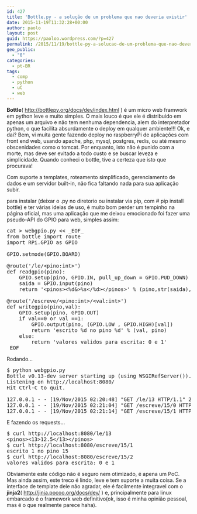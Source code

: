 ```yaml
---
id: 427
title: 'Bottle.py - a solução de um problema que nao deveria existir'
date: 2015-11-19T11:32:28+00:00
author: paolo
layout: post
guid: https://paoloo.wordpress.com/?p=427
permalink: /2015/11/19/bottle-py-a-solucao-de-um-problema-que-nao-deveria-existir/
geo_public:
  - "0"
categories:
  - pt-BR
tags:
  - comp
  - python
  - uC
  - web
---
```

**Bottle**( <http://bottlepy.org/docs/dev/index.html> ) é um micro web framwork em python leve e muito simples. O mais louco é que ele é distribuido em apenas um arquivo e não tem nenhuma dependencia, alem do interpretador python, o que facilita absurdamente o deploy em qualquer ambiente!!!
Ok, e dai?
Bem, vi muita gente fazendo deploy no raspberryPi de aplicações com front end web, usando apache, php, mysql, postgres, redis, ou até mesmo obscenidades como o tomcat. Por enquanto, isto não é punido com a morte, mas deve ser evitado a todo custo e se buscar leveza e simplicidade. Quando conheci o bottle, tive a certeza que isto que procurava!

Com suporte a templates, roteamento simplificado, gerenciamento de dados e um servidor built-in, não fica faltando nada para sua aplicação subir.

para instalar (deixar o .py no diretorio ou instalar via pip, com # pip install bottle) e ter várias ideias de uso, é muito bom perder um tempinho na página oficial, mas uma aplicação que me deixou emocionado foi fazer uma pseudo-API do GPIO para web, simples assim:

<pre class="brush: plain; title: ; notranslate" title="">cat &gt; webgpio.py &lt;&lt; _EOF_
from bottle import route
import RPi.GPIO as GPIO

GPIO.setmode(GPIO.BOARD)

@route('/le/&lt;pino:int&gt;')
def readgpio(pino):
    GPIO.setup(pino, GPIO.IN, pull_up_down = GPIO.PUD_DOWN)
    saida = GPIO.input(pino)
    return '&lt;pinos&gt;&lt;%d&&gt;%s&lt;/%d&gt;&lt;/pinos&gt;' % (pino,str(saida),pino)

@route('/escreve/&lt;pino:int&gt;/&lt;val:int&gt;')
def writegpio(pino,val):
    GPIO.setup(pino, GPIO.OUT)
    if val==0 or val ==1:
        GPIO.output(pino, (GPIO.LOW , GPIO.HIGH)[val])
        return 'escrito %d no pino %d' % (val, pino)
    else:
        return 'valores validos para escrita: 0 e 1'
_EOF_
</pre>

Rodando&#8230;

<pre class="brush: plain; title: ; notranslate" title="">$ python webgpio.py 
Bottle v0.13-dev server starting up (using WSGIRefServer())...
Listening on http://localhost:8080/
Hit Ctrl-C to quit.

127.0.0.1 - - [19/Nov/2015 02:20:48] "GET /le/13 HTTP/1.1" 200 26
127.0.0.1 - - [19/Nov/2015 02:21:04] "GET /escreve/15/0 HTTP/1.1" 200 20
127.0.0.1 - - [19/Nov/2015 02:21:14] "GET /escreve/15/1 HTTP/1.1" 200 20
</pre>

E fazendo os requests&#8230;

<pre class="brush: plain; title: ; notranslate" title="">$ curl http://localhost:8080/le/13
&lt;pinos&gt;&lt;13&gt;12.5&lt;/13&gt;&lt;/pinos&gt;
$ curl http://localhost:8080/escreve/15/1
escrito 1 no pino 15
$ curl http://localhost:8080/escreve/15/2
valores validos para escrita: 0 e 1
</pre>

Obviamente este código não é seguro nem otimizado, é apena um PoC. Mas ainda assim, este treco é lindo, leve e tem suporte a muita coisa. Se a interface de template dele não agradar, ele é facilmente integravel com o **jinja2**( <http://jinja.pocoo.org/docs/dev/> ) e, principalmente para linux embarcado é o framework web definitivo(ok, isso é minha opinião pessoal, mas é o que realmente parece haha).
